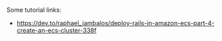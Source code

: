 Some tutorial links:

- https://dev.to/raphael_jambalos/deploy-rails-in-amazon-ecs-part-4-create-an-ecs-cluster-338f

